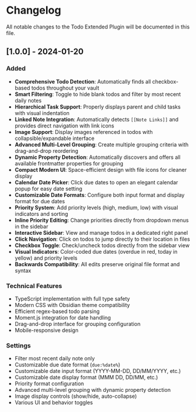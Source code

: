 # Changelog

All notable changes to the Todo Extended Plugin will be documented in this file.

## [1.0.0] - 2024-01-20

### Added
- **Comprehensive Todo Detection**: Automatically finds all checkbox-based todos throughout your vault
- **Smart Filtering**: Toggle to hide blank todos and filter by most recent daily notes
- **Hierarchical Task Support**: Properly displays parent and child tasks with visual indentation
- **Linked Note Integration**: Automatically detects `[[Note Links]]` and provides direct navigation with link icons
- **Image Support**: Display images referenced in todos with collapsible/expandable interface
- **Advanced Multi-Level Grouping**: Create multiple grouping criteria with drag-and-drop reordering
- **Dynamic Property Detection**: Automatically discovers and offers all available frontmatter properties for grouping
- **Compact Modern UI**: Space-efficient design with file icons for cleaner display
- **Calendar Date Picker**: Click due dates to open an elegant calendar popup for easy date setting
- **Customizable Date Formats**: Configure both input format and display format for due dates
- **Priority System**: Add priority levels (high, medium, low) with visual indicators and sorting
- **Inline Priority Editing**: Change priorities directly from dropdown menus in the sidebar
- **Interactive Sidebar**: View and manage todos in a dedicated right panel
- **Click Navigation**: Click on todos to jump directly to their location in files
- **Checkbox Toggle**: Check/uncheck todos directly from the sidebar view
- **Visual Indicators**: Color-coded due dates (overdue in red, today in yellow) and priority levels
- **Backwards Compatibility**: All edits preserve original file format and syntax

### Technical Features
- TypeScript implementation with full type safety
- Modern CSS with Obsidian theme compatibility
- Efficient regex-based todo parsing
- Moment.js integration for date handling
- Drag-and-drop interface for grouping configuration
- Mobile-responsive design

### Settings
- Filter most recent daily note only
- Customizable due date format (`due:%date%`)
- Customizable date input format (YYYY-MM-DD, DD/MM/YYYY, etc.)
- Customizable date display format (MMM DD, DD/MM, etc.)
- Priority format configuration
- Advanced multi-level grouping with dynamic property detection
- Image display controls (show/hide, auto-collapse)
- Various UI and behavior toggles 